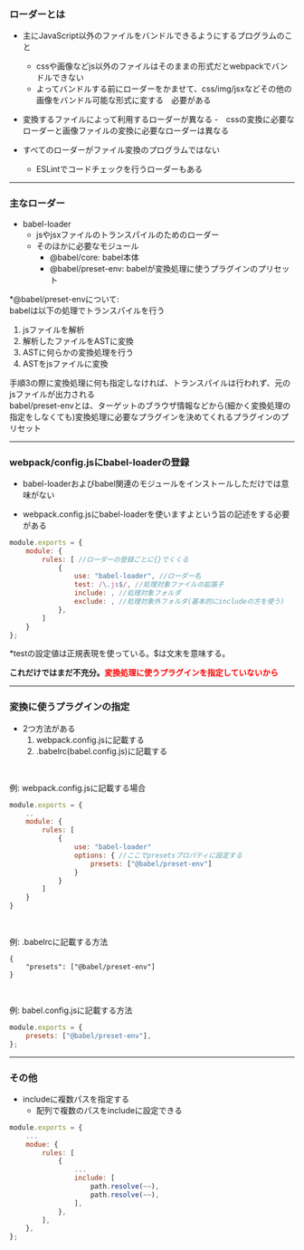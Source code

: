 ### ローダーとは

- 主にJavaScript以外のファイルをバンドルできるようにするプログラムのこと
    - cssや画像などjs以外のファイルはそのままの形式だとwebpackでバンドルできない
    - よってバンドルする前にローダーをかませて、css/img/jsxなどその他の画像をバンドル可能な形式に変する　必要がある

- 変換するファイルによって利用するローダーが異なる
    -　cssの変換に必要なローダーと画像ファイルの変換に必要なローダーは異なる

- すべてのローダーがファイル変換のプログラムではない
    - ESLintでコードチェックを行うローダーもある

---

### 主なローダー

- babel-loader
    - jsやjsxファイルのトランスパイルのためのローダー
    - そのほかに必要なモジュール
        - @babel/core: babel本体
        - @babel/preset-env: babelが変換処理に使うプラグインのプリセット

*@babel/preset-envについて:  
babelは以下の処理でトランスパイルを行う
1. jsファイルを解析
2. 解析したファイルをASTに変換
3. ASTに何らかの変換処理を行う
4. ASTをjsファイルに変換  

手順3の際に変換処理に何も指定しなければ、トランスパイルは行われず、元のjsファイルが出力される  
babel/preset-envとは、ターゲットのブラウザ情報などから(細かく変換処理の指定をしなくても)変換処理に必要なプラグインを決めてくれるプラグインのプリセット

---

### webpack/config.jsにbabel-loaderの登録

- babel-loaderおよびbabel関連のモジュールをインストールしただけでは意味がない

- webpack.config.jsにbabel-loaderを使いますよという旨の記述をする必要がある

```js
module.exports = {
    module: {
        rules: [ //ローダーの登録ごとに{}でくくる
            {
                use: "babel-loader", //ローダー名
                test: /\.js$/, //処理対象ファイルの拡張子
                include: , //処理対象フォルダ
                exclude: , //処理対象外フォルダ(基本的にincludeの方を使う)
            },
        ]
    }
};
```
*testの設定値は正規表現を使っている。$は文末を意味する。

**これだけではまだ不充分。<font color="red">変換処理に使うプラグインを指定していないから</font>**

---

### 変換に使うプラグインの指定

- 2つ方法がある
    1. webpack.config.jsに記載する
    2. .babelrc(babel.config.js)に記載する

<br>

例: webpack.config.jsに記載する場合
```js
module.exports = {
    ..
    module: {
        rules: [
            {
                use: "babel-loader"
                options: { //ここでpresetsプロパティに設定する
                    presets: ["@babel/preset-env"]
                }
            }
        ]
    }
}
```

<br>

例: .babelrcに記載する方法
```
{
    "presets": ["@babel/preset-env"]
}
```

<br>

例: babel.config.jsに記載する方法
```js
module.exports = {
    presets: ["@babel/preset-env"],
};
```

---

### その他

- includeに複数パスを指定する
    - 配列で複数のパスをincludeに設定できる

```js
module.exports = {
    ...
    modue: {
        rules: [
            {
                ...
                include: [
                    path.resolve(~~),
                    path.resolve(~~),
                ],
            },
        ],
    },
};
```
